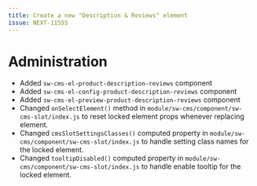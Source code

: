 ```yaml
---
title: Create a new "Description & Reviews" element
issue: NEXT-11555
---
```

# Administration
*  Added `sw-cms-el-product-description-reviews` component
*  Added `sw-cms-el-config-product-description-reviews` component
*  Added `sw-cms-el-preview-product-description-reviews` component
*  Changed `onSelectElement()` method in `module/sw-cms/component/sw-cms-slot/index.js` to reset locked element props whenever replacing element.
*  Changed `cmsSlotSettingsClasses()` computed property in `module/sw-cms/component/sw-cms-slot/index.js` to handle setting class names for the locked element.
*  Changed `tooltipDisabled()` computed property in `module/sw-cms/component/sw-cms-slot/index.js` to handle enable tooltip for the locked element.
